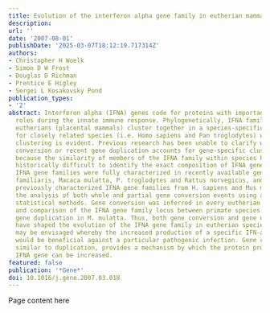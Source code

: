 ```yaml
---
title: Evolution of the interferon alpha gene family in eutherian mammals
description:
url: ''
date: '2007-08-01'
publishDate: '2025-03-07T18:12:19.717314Z'
authors:
- Christopher H Woelk
- Simon D W Frost
- Douglas D Richman
- Prentice E Higley
- Sergei L Kosakovsky Pond
publication_types:
- '2'
abstract: Interferon alpha (IFNA) genes code for proteins with important signaling
  roles during the innate immune response. Phylogenetically, IFNA family members in
  eutherians (placental mammals) cluster together in a species-specific manner except
  for closely related species (i.e. Homo sapiens and Pan troglodytes) where gene-specific
  clustering is evident. Previous research has been unable to clarify whether gene
  conversion or recent gene duplication accounts for gene-specific clustering, partly
  because the similarity of members of the IFNA family within species has made it
  historically difficult to identify the exact composition of IFNA gene families.
  IFNA gene families were fully characterized in recently available genomes from Canis
  familiaris, Macaca mulatta, P. troglodytes and Rattus norvegicus, and combined with
  previously characterized IFNA gene families from H. sapiens and Mus musculus, for
  the analysis of both whole and partial gene conversion events using a variety of
  statistical methods. Gene conversion was inferred in every eutherian species analyzed
  and comparison of the IFNA gene family locus between primate species revealed independent
  gene duplication in M. mulatta. Thus, both gene conversion and gene duplication
  have shaped the evolution of the IFNA gene family in eutherian species. Scenarios
  may be envisaged whereby the increased production of a specific IFN-alpha protein
  would be beneficial against a particular pathogenic infection. Gene conversion,
  similar to duplication, provides a mechanism by which the protein product of a specific
  IFNA gene can be increased.
featured: false
publication: '*Gene*'
doi: 10.1016/j.gene.2007.03.018
---
```


Page content here